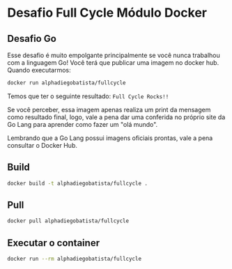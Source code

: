 
# Desafio Full Cycle Módulo Docker
## Desafio Go

Esse desafio é muito empolgante principalmente se você nunca trabalhou com a linguagem Go!
Você terá que publicar uma imagem no docker hub. Quando executarmos:

```sh
docker run alphadiegobatista/fullcycle
```

Temos que ter o seguinte resultado: `Full Cycle Rocks!!`

Se você perceber, essa imagem apenas realiza um print da mensagem como resultado final, logo, vale a pena dar uma conferida no próprio site da Go Lang para aprender como fazer um "olá mundo".

Lembrando que a Go Lang possui imagens oficiais prontas, vale a pena consultar o Docker Hub.

## Build 
```sh
docker build -t alphadiegobatista/fullcycle .
```

## Pull 
```sh
docker pull alphadiegobatista/fullcycle
```

## Executar o container
```sh
docker run --rm alphadiegobatista/fullcycle
```
